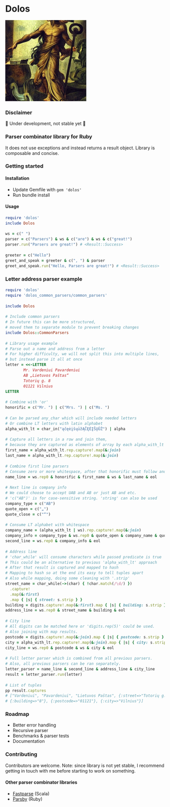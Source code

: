 # Dolos

<img height="256" src="docs/dolos_stable_diff.png" width="256"/>


### Disclaimer
🚧 Under development, not stable yet 🚧

### Parser combinator library for Ruby

It does not use exceptions and instead returns a result object.
Library is composable and concise.

### Getting started

#### Installation
- Update Gemfile with `gem 'dolos'`
- Run bundle install

#### Usage
```ruby
require 'dolos'
include Dolos

ws = c(" ")
parser = c("Parsers") & ws & c("are") & ws & c("great!")
parser.run("Parsers are great!") # <Result::Success>

greeter = c("Hello")
greet_and_speak = greeter & c(", ") & parser
greet_and_speak.run("Hello, Parsers are great!") # <Result::Success>
```

### Letter address parser example
```ruby
require 'dolos'
require 'dolos_common_parsers/common_parsers'

include Dolos

# Include common parsers
# In future this can be more structured, 
# moved them to separate module to prevent breaking changes
include Dolos::CommonParsers

# Library usage example
# Parse out a name and address from a letter
# For higher difficulty, we will not split this into multiple lines, 
# but instead parse it all at once
letter = <<-LETTER
        Mr. Vardeniui Pavardeniui
        AB „Lietuvos Paštas“
        Totorių g. 8
        01121 Vilnius
LETTER

# Combine with 'or'
honorific = c("Mr. ") | c("Mrs. ") | c("Ms. ")

# Can be parsed any_char which will include needed letters
# Or combine LT letters with latin alphabet
alpha_with_lt = char_in("ąčęėįšųūžĄČĘĖĮŠŲŪŽ") | alpha

# Capture all letters in a row and join them,
# because they are captured as elements of array by each alpha_with_lt parser.
first_name = alpha_with_lt.rep.capture!.map(&:join)
last_name = alpha_with_lt.rep.capture!.map(&:join)

# Combine first line parsers
# Consume zero or more whitespace, after that honorific must follow and so on
name_line = ws.rep0 & honorific & first_name & ws & last_name & eol

# Next line is company info
# We could choose to accept UAB and AB or just AB and etc.
# 'c("AB")' is for case-sensitive string. 'string' can also be used
company_type = c("AB")
quote_open = c("„")
quote_close = c("“")

# Consume LT alphabet with whitespace
company_name = (alpha_with_lt | ws).rep.capture!.map(&:join)
company_info = company_type & ws.rep0 & quote_open & company_name & quote_close
second_line = ws.rep0 & company_info & eol

# Address line
# 'char_while' will consume characters while passed predicate is true
# This could be an alternative to previous 'alpha_with_lt' approach
# After that result is captured and mapped to hash
# Mapping to hash so at the end its easy to tell tuples apart
# Also while mapping, doing some cleaning with '.strip'
street_name = char_while(->(char) { !char.match(/\d/) })
  .capture!
  .map(&:first)
  .map { |s| { street: s.strip } }
building = digits.capture!.map(&:first).map { |s| { building: s.strip } }
address_line = ws.rep0 & street_name & building & eol

# City line
# All digits can be matched here or 'digits.rep(5)' could be used. 
# Also joining with map results.
postcode = digits.capture!.map(&:join).map { |s| { postcode: s.strip } }
city = alpha_with_lt.rep.capture!.map(&:join).map { |s| { city: s.strip } }
city_line = ws.rep0 & postcode & ws & city & eol

# Full letter parser which is combined from all previous parsers.
# Also, all previous parsers can be ran separately.
letter_parser = name_line & second_line & address_line & city_line
result = letter_parser.run(letter)

# List of tuples
pp result.captures
# ["Vardeniui", "Pavardeniui", "Lietuvos Paštas", {:street=>"Totorių g."},
# {:building=>"8"}, {:postcode=>"01121"}, {:city=>"Vilnius"}]

```
### Roadmap
- Better error handling
- Recursive parser
- Benchmarks & parser tests
- Documentation

### Contributing
Contributors are welcome. Note: since library is not yet stable, I recommend getting in touch with me before starting to work on something.

#### Other parser combinator libraries
- [Fastparse](https://com-lihaoyi.github.io/fastparse/) (Scala)
- [Parsby](https://github.com/jolmg/parsby) (Ruby)
